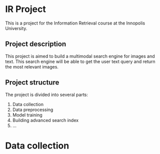 # IR Project

This is a project for the Information Retrieval course at the Innopolis University.

## Project description

This project is aimed to build a multimodal search engine for images and text. This search engine will be able to get the user text query and return the most relevant images.

## Project structure

The project is divided into several parts:

1. Data collection
2. Data preprocessing
3. Model training
4. Building advanced search index
5. ...

# Data collection
